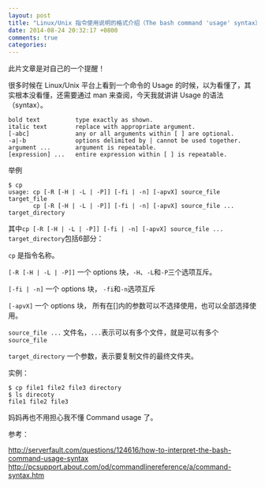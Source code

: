 ```yaml
---
layout: post
title: "Linux/Unix 指令使用说明的格式介绍（The bash command 'usage' syntax）"
date: 2014-08-24 20:32:17 +0800
comments: true
categories: 
---
```


此片文章是对自己的一个提醒！

很多时候在 Linux/Unix 平台上看到一个命令的 Usage 的时候，以为看懂了，其实根本没看懂，还需要通过 man 来查阅，今天我就讲讲 Usage 的语法（syntax）。

    bold text          type exactly as shown.
    italic text        replace with appropriate argument.
    [-abc]             any or all arguments within [ ] are optional.
    -a|-b              options delimited by | cannot be used together.
    argument ...       argument is repeatable.
    [expression] ...   entire expression within [ ] is repeatable.


举例

    $ cp
    usage: cp [-R [-H | -L | -P]] [-fi | -n] [-apvX] source_file target_file
	       cp [-R [-H | -L | -P]] [-fi | -n] [-apvX] source_file ... target_directory

其中`cp [-R [-H | -L | -P]] [-fi | -n] [-apvX] source_file ... target_directory`包括6部分：

`cp` 是指令名称。

`[-R [-H | -L | -P]]` 一个 options 块，`-H`、`-L`和`-P`三个选项互斥。

`[-fi | -n]` 一个 options 块， `-fi`和`-n`选项互斥

`[-apvX]` 一个 options 块， 所有在[]内的参数可以不选择使用，也可以全部选择使用。

`source_file ...` 文件名，`...`表示可以有多个文件，就是可以有多个 `source_file`

`target_directory` 一个参数，表示要复制文件的最终文件夹。

实例：

    $ cp file1 file2 file3 directory
    $ ls direcoty
    file1 file2 file3

妈妈再也不用担心我不懂 Command usage 了。


参考：

http://serverfault.com/questions/124616/how-to-interpret-the-bash-command-usage-syntax
http://pcsupport.about.com/od/commandlinereference/a/command-syntax.htm

